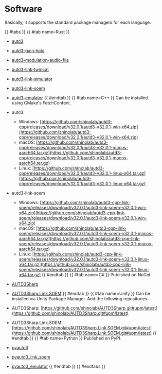# Software


Basically, it supports the standard package managers for each language.

{{ #tabs }}
{{ #tab name=Rust }}
- [autd3](https://crates.io/crates/autd3)
- [autd3-gain-holo](https://crates.io/crates/autd3-gain-holo)
- [autd3-modulation-audio-file](https://crates.io/crates/autd3-modulation-audio-file)
- [autd3-link-twincat](https://crates.io/crates/autd3-link-twincat)
- [autd3-link-simulator](https://crates.io/crates/autd3-link-simulator)
- [autd3-link-soem](https://crates.io/crates/autd3-link-soem)
- [autd3-emulator](https://crates.io/crates/autd3-emulator)
{{ #endtab }}
{{ #tab name=C++ }}
Can be installed using CMake's FetchContent.

- autd3
    - Windows: [https://github.com/shinolab/autd3-cpp/releases/download/v32.0.1/autd3-v32.0.1-win-x64.zip](https://github.com/shinolab/autd3-cpp/releases/download/v32.0.1/autd3-v32.0.1-win-x64.zip)
    - macOS: [https://github.com/shinolab/autd3-cpp/releases/download/v32.0.1/autd3-v32.0.1-macos-aarch64.tar.gz](https://github.com/shinolab/autd3-cpp/releases/download/v32.0.1/autd3-v32.0.1-macos-aarch64.tar.gz)
    - Linux: [https://github.com/shinolab/autd3-cpp/releases/download/v32.0.1/autd3-v32.0.1-linux-x64.tar.gz](https://github.com/shinolab/autd3-cpp/releases/download/v32.0.1/autd3-v32.0.1-linux-x64.tar.gz)
- autd3-link-soem
    - Windows: [https://github.com/shinolab/autd3-cpp-link-soem/releases/download/v32.0.1/autd3-link-soem-v32.0.1-win-x64.zip](https://github.com/shinolab/autd3-cpp-link-soem/releases/download/v32.0.1/autd3-link-soem-v32.0.1-win-x64.zip)
    - macOS: [https://github.com/shinolab/autd3-cpp-link-soem/releases/download/v32.0.1/autd3-link-soem-v32.0.1-macos-aarch64.tar.gz](https://github.com/shinolab/autd3-cpp-link-soem/releases/download/v32.0.1/autd3-link-soem-v32.0.1-macos-aarch64.tar.gz)
    - Linux: [https://github.com/shinolab/autd3-cpp-link-soem/releases/download/v32.0.1/autd3-link-soem-v32.0.1-linux-x64.tar.gz](https://github.com/shinolab/autd3-cpp-link-soem/releases/download/v32.0.1/autd3-link-soem-v32.0.1-linux-x64.tar.gz)
{{ #endtab }}
{{ #tab name=C# }}
Published on NuGet.

- [AUTD3Sharp](https://www.nuget.org/packages/AUTD3Sharp)
- [AUTD3Sharp.Link.SOEM](https://www.nuget.org/packages/AUTD3Sharp.Link.SOEM)
{{ #endtab }}
{{ #tab name=Unity }}
Can be installed via Unity Package Manager.
Add the following repositories.
- AUTD3Sharp: [https://github.com/shinolab/AUTD3Sharp.git#upm/latest](https://github.com/shinolab/AUTD3Sharp.git#upm/latest)
- AUTD3Sharp.Link.SOEM: [https://github.com/shinolab/AUTD3Sharp.Link.SOEM.git#upm/latest](https://github.com/shinolab/AUTD3Sharp.Link.SOEM.git#upm/latest)
{{ #endtab }}
{{ #tab name=Python }}
Published on PyPI.

- [pyautd3](https://pypi.org/project/pyautd3/)
- [pyautd3_link_soem](https://pypi.org/project/pyautd3_link_soem/)
- [pyautd3_emulator](https://pypi.org/project/pyautd3_emulator/)
{{ #endtab }}
{{ #endtabs }}
